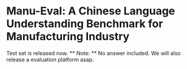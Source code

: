 # Manu-Eval: A Chinese Language Understanding Benchmark for Manufacturing Industry
Test set is released now. 
** Note: ** No answer included. We will also release a evaluation platform asap.
